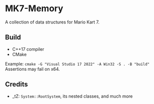 # MK7-Memory
A collection of data structures for Mario Kart 7.

## Build
- C++17 compiler
- CMake

Example: `cmake -G "Visual Studio 17 2022" -A Win32 -S . -B "build"`  
Assertions may fail on x64.

## Credits
- _tZ: `System::RootSystem`, its nested classes, and much more